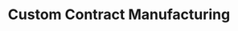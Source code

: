 ---
title: "Custom Contract Manufacturing"
url: /hillsboro/custom-contract-manufacturing/
shop: Elektrisch
---